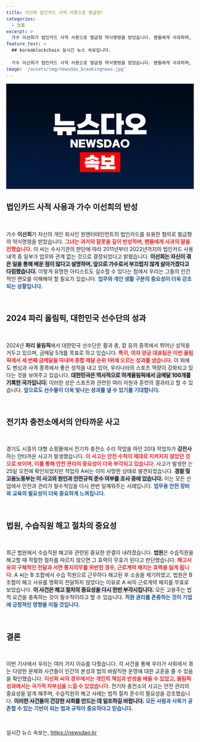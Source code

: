 ```yaml
---
title: 이선희 법인카드 사적 사용으로 벌금형!
categories:
  - 법률
excerpt: >
  가수 이선희가 법인카드 사적 사용으로 벌금형 약식명령을 받았습니다. 팬들에게 사과하며, 앞으로 가수로서 부끄럽지 않게 살아가겠다고 밝혔습니다.
feature_text: >
  ## koreablockchain 실시간 뉴스 속보입니다.

  가수 이선희가 법인카드 사적 사용으로 벌금형 약식명령을 받았습니다. 팬들에게 사과하며, 앞으로 가수로서 부끄럽지 않게 살아가겠다고 밝혔습니다.
image: '/assets/img/newsdao_breakingnews.jpg'
---
```


<p><img src="/assets/img/newsdao_breakingnews.jpg" alt="koreablockchain 속보" /></p>

<h2 data-ke-size="size26">법인카드 사적 사용과 가수 이선희의 반성</h2>

<p data-ke-size="size16">&nbsp;</p>

<p>가수 <b>이선희</b>가 자신의 개인 회사인 원엔터테인먼트의 법인카드를 유용한 혐의로 벌금형의 약식명령을 받았습니다. <b><span style="color: #ee2323;">그녀는 과거의 잘못을 깊이 반성하며, 팬들에게 사과의 말을 전했습니다.</span></b> 이 씨는 수사기관의 판단에 따라 2011년부터 2022년까지의 법인카드 사용 내역 중 일부가 업무와 관계 없는 것으로 결정되었다고 밝혔습니다. <b><span style="background-color: #21538527;">이선희는 자신이 겪은 일을 통해 배운 점이 많다고 설명하며, 앞으로 가수로서 부끄럽지 않게 살아가겠다고 다짐했습니다.</span></b> 이렇게 유명한 아티스트도 실수할 수 있다는 점에서 우리는 그들의 인간적인 면모를 이해해야 할 필요가 있습니다. <b><span style="color: #1a5490;">업무와 개인 생활 구분의 중요성이 더욱 강조되는 상황입니다.</span></b> </p>

<p data-ke-size="size16">&nbsp;</p>

<h2 data-ke-size="size26">2024 파리 올림픽, 대한민국 선수단의 성과</h2>

<p data-ke-size="size16">&nbsp;</p>

<p>2024년 <b>파리 올림픽</b>에서 대한민국 선수단은 활과 총, 칼 등의 종목에서 뛰어난 성적을 거두고 있으며, 금메달 5개를 목표로 하고 있습니다. <b><span style="color: #ee2323;">특히, 여자 양궁 대표팀은 이번 올림픽에서 세 번째 금메달을 따내며 종합 메달 순위 1위에 오르는 성과를 냈습니다.</span></b> 이 외에도 펜싱과 사격 종목에서 좋은 성적을 내고 있어, 우리나라의 스포츠 역량이 강화되고 있다는 것을 보여주고 있습니다. <b><span style="background-color: #21538527;">대한민국은 역사적으로 하계올림픽에서 금메달 100개를 기록한 국가입니다.</span></b> 이러한 성은 스포츠와 관련된 여러 자원과 훈련의 결과라고 할 수 있습니다. <b><span style="color: #1a5490;">앞으로도 선수들이 더욱 빛나는 성과를 낼 수 있기를 기대합니다.</span></b></p>

<p data-ke-size="size16">&nbsp;</p>

<h2 data-ke-size="size26">전기차 충전소에서의 안타까운 사고</h2>

<p data-ke-size="size16">&nbsp;</p>

<p>경기도 시흥의 대형 쇼핑몰에서 전기차 충전소 수리 작업을 하던 20대 작업자가 <b>감전사</b>하는 안타까운 사고가 발생했습니다. <b><span style="color: #ee2323;">이 사고는 안전 수칙이 제대로 지켜지지 않았던 것으로 보이며, 이를 통해 안전 관리의 중요성이 더욱 부각되고 있습니다.</span></b> 사고가 발생한 는 25일 오전에 확인되었지만 작업자 A씨는 이미 사망한 상태로 발견되었습니다. <b><span style="background-color: #21538527;">경찰 및 고용노동부는 이 사고의 원인과 안전규칙 준수 여부를 조사 중에 있습니다.</span></b> 이는 모든 산업에서 안전과 관리가 필수적임을 다시 한번 일깨워주는 사례입니다. <b><span style="color: #1a5490;">업무용 안전 장비와 교육의 필요성이 더욱 중요하게 느껴집니다.</span></b></p>

<p data-ke-size="size16">&nbsp;</p>

<h2 data-ke-size="size26">법원, 수습직원 해고 절차의 중요성</h2>

<p data-ke-size="size16">&nbsp;</p>

<p>최근 법원에서 수습직원 해고와 관련된 중요한 판결이 내려졌습니다. <b>법원</b>은 수습직원을 해고할 때 적절한 절차를 따르지 않으면 그 효력이 무효가 된다고 판단했습니다. <b><span style="color: #ee2323;">해고사유의 구체적인 전달과 서면 통지의무를 위반한 경우, 근로계약 해지는 효력을 잃게 됩니다.</span></b> A 씨는 B 조합에서 수습 직원으로 근무하다 해고된 후 소송을 제기하였고, 법원은 B 조합이 해고 사유를 명확히 전달하지 않았다는 이유로 A 씨의 근로계약 해지를 무효로 보았습니다. <b><span style="background-color: #21538527;">이 사건은 해고 절차의 중요성을 다시 한번 부각시킵니다.</span></b> 모든 고용주는 법적 요건을 충족하는 것이 필수적이라고 할 수 있습니다. <b><span style="color: #1a5490;">직원 권리를 존중하는 것이 기업에 긍정적인 영향을 미칠 것입니다.</span></b></p>

<p data-ke-size="size16">&nbsp;</p> 

<h2 data-ke-size="size26">결론</h2>

<p data-ke-size="size16">&nbsp;</p>

<p>이번 기사에서 우리는 여러 가지 이슈를 다뤘습니다. 각 사건을 통해 우리가 사회에서 겪는 다양한 문제와 사건들이 인간의 본성과 법의 바람직한 운영에 대한 교훈을 줄 수 있음을 확인했습니다. <b><span style="color: #ee2323;">이선희 씨의 경우에서는 개인의 책임과 반성을 배울 수 있었고, 올림픽 성과에서는 국가적 자부심을 느낄 수 있었습니다.</span></b> 전기차 충전소의 사고는 안전 관리의 중요성을 알게 해주며, 수습직원의 해고 사례는 법적 절차 준수의 필요성을 강조했습니다. <b><span style="background-color: #21538527;">이러한 사건들이 건강한 사회를 만드는 데 일조하길 바랍니다.</span></b>  <b><span style="color: #1a5490;">모든 사람과 사회가 공존할 수 있는 기반이 되는 법과 규칙이 중요하다고 믿습니다.</span></b> </p>

<p data-ke-size="size16">&nbsp;</p>
실시간 뉴스 속보는, <a href="https://newsdao.kr" rel="dofollow">https://newsdao.kr</a>


